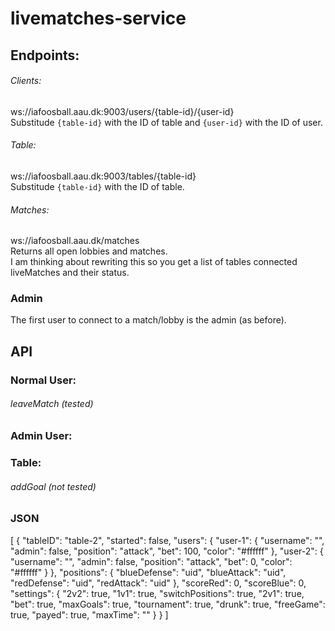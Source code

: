 # livematches-service

## Endpoints:
###### Clients:
ws://iafoosball.aau.dk:9003/users/{table-id}/{user-id} <br />
Substitude `{table-id}` with the ID of table and `{user-id}` with the ID of user.

###### Table:
ws://iafoosball.aau.dk:9003/tables/{table-id} <br />
Substitude `{table-id}` with the ID of table.

###### Matches:
ws://iafoosball.aau.dk/matches <br />
Returns all open lobbies and matches. <br />
I am thinking about rewriting this so you get a list of tables connected
liveMatches and their status.

### Admin
The first user to connect to a match/lobby is the admin (as before).

## API

### Normal User:
###### leaveMatch (tested)

### Admin User:

### Table:
###### addGoal (not tested)

### JSON
[
  {
    "tableID": "table-2",
    "started": false,
    "users": {
      "user-1": {
        "username": "",
        "admin": false,
        "position": "attack",
        "bet": 100,
        "color": "#ffffff"
      },
      "user-2": {
        "username": "",
        "admin": false,
        "position": "attack",
        "bet": 0,
        "color": "#ffffff"
      }
    },
    "positions": {
      "blueDefense": "uid",
      "blueAttack": "uid",
      "redDefense": "uid",
      "redAttack": "uid"
    },
    "scoreRed": 0,
    "scoreBlue": 0,
    "settings": {
      "2v2": true,
      "1v1": true,
      "switchPositions": true,
      "2v1": true,
      "bet": true,
      "maxGoals": true,
      "tournament": true,
      "drunk": true,
      "freeGame": true,
      "payed": true,
      "maxTime": ""
    }
  }
]




